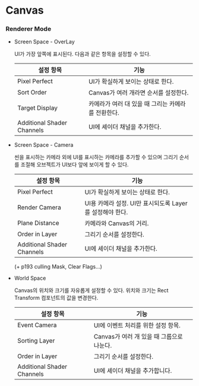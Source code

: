 # Canvas
### Renderer Mode

- Screen Space - OverLay
    
    UI가 가장 앞쪽에 표시된다. 다음과 같은 항목을 설정할 수 있다.
      
    |설정 항목                   |기능                                            |
    |---------------------------|------------------------------------------------|
    |Pixel Perfect              | UI가 확실하게 보이는 상태로 한다.                |
    |Sort Order                 |Canvas가 여러 개라면 순서를 설정한다.             |
    |Target Display             |카메라가 여러 대 있을 때 그리는 카메라를 전환한다.  |    
    |Additional Shader Channels |UI에 셰이더 채널을 추가한다.                      |

    
- Screen Space - Camera
  
    씬을 표시하는 카메라 외에 UI를 표시하는 카메라를 추가할 수 있으며 그리기 순서를 조절해 오브젝트가 UI보다 앞에 보이게 할 수 있다.

    |설정 항목                   |기능                                                 |
    |---------------------------|-----------------------------------------------------|
    |Pixel Perfect              |UI가 확실하게 보이는 상태로 한다.                      |
    |Render Camera              |UI용 카메라 설정. UI만 표시되도록 Layer를 설정해야 한다.|
    |Plane Distance             |카메라와 Canvas의 거리.                               |
    |Order in Layer             |그리기 순서를 설정한다.                                |
    |Additional Shader Channels |UI에 셰이더 채널을 추가한다.                           |
  
    (+ p193 culling Mask, Clear Flags...)
    
    
- World Space
   
    Canvas의 위치와 크기를 자유롭게 설정할 수 있다. 위치와 크기는 Rect Transform 컴포넌트의 값을 변경한다.
 
    |설정 항목                   |기능                                      |
    |---------------------------|------------------------------------------|
    |Event Camera               |UI에 이벤트 처리를 위한 설정 항목.          |
    |Sorting Layer              |Canvas가 여러 개 있을 때 그룹으로 나눈다.   |
    |Order in Layer             |그리기 순서를 설정한다.                    |
    |Additional Shader Channels |UI에 셰이더 채널을 추가합니다.             |
